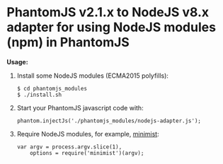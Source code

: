 # PhantomJS v2.1.x to NodeJS v8.x adapter for using NodeJS modules (npm) in PhantomJS

**Usage:**

1) Install some NodeJS modules (ECMA2015 polyfills):

    ```
    $ cd phantomjs_modules
    $ ./install.sh
    ```
  
2) Start your PhantomJS javascript code with:

    `phantom.injectJs('./phantomjs_modules/nodejs-adapter.js');`
    
3) Require NodeJS modules, for example, [minimist](https://github.com/substack/minimist):

    ```
    var argv = process.argv.slice(1), 
        options = require('minimist')(argv);
    ```
